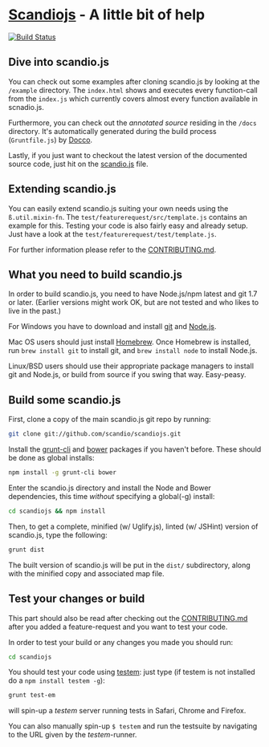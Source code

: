 # [Scandiojs](http://scandio.de/) - A little bit of help

[![Build Status](https://travis-ci.org/[scandio]/[scandiojs].png)](https://travis-ci.org/[scandio]/[scandiojs])

## Dive into scandio.js

You can check out some examples after cloning scandio.js by looking at the `/example` directory. The `index.html` shows and executes every function-call from the `index.js` which currently covers almost every function available in scnadio.js.

Furthermore, you can check out the *annotated source* residing in the `/docs` directory. It's automatically generated during the build process (`Gruntfile.js`) by [Docco](http://jashkenas.github.io/docco/).

Lastly, if you just want to checkout the latest version of the documented source code, just hit on the [scandio.js](https://github.com/scandio/scandiojs/blob/master/dist/scandio.js) file.

## Extending scandio.js

You can easily extend scandio.js suiting your own needs using the `ß.util.mixin-fn`. The `test/featurerequest/src/template.js` contains an example for this. Testing your code is also fairly easy and already setup. Just have a look at the `test/featurerequest/test/template.js`.

For further information please refer to the [CONTRIBUTING.md](https://github.com/scandio/scandiojs/blob/master/contributing.md).

## What you need to build scandio.js

In order to build scandio.js, you need to have Node.js/npm latest and git 1.7 or later.
(Earlier versions might work OK, but are not tested and who likes to live in the past.)

For Windows you have to download and install [git](http://git-scm.com/downloads) and [Node.js](http://nodejs.org/download/).

Mac OS users should just install [Homebrew](http://mxcl.github.com/homebrew/). Once Homebrew is installed, run `brew install git` to install git, and `brew install node` to install Node.js.

Linux/BSD users should use their appropriate package managers to install git and Node.js, or build from source if you swing that way. Easy-peasy.

## Build some scandio.js

First, clone a copy of the main scandio.js git repo by running:

```bash
git clone git://github.com/scandio/scandiojs.git
```

Install the [grunt-cli](http://gruntjs.com/getting-started#installing-the-cli) and [bower](http://bower.io/) packages if you haven't before. These should be done as global installs:

```bash
npm install -g grunt-cli bower
```

Enter the scandio.js directory and install the Node and Bower dependencies, this time *without* specifying a global(-g) install:

```bash
cd scandiojs && npm install
```

Then, to get a complete, minified (w/ Uglify.js), linted (w/ JSHint) version of scandio.js, type the following:

```bash
grunt dist
```

The built version of scandio.js will be put in the `dist/` subdirectory, along with the minified copy and associated map file.

## Test your changes or build

This part should also be read after checking out the [CONTRIBUTING.md](https://github.com/scandio/scandiojs/blob/master/contributing.md) after you added a feature-request and you want to test your code.

In order to test your build or any changes you made you should run:

```bash
cd scandiojs
```

You should test your code using [testem](https://github.com/airportyh/testem): just type (if testem is not installed do a `npm install testem -g`):

```bash
grunt test-em
```

will spin-up a *testem* server running tests in Safari, Chrome and Firefox.

You can also manually spin-up `$ testem` and run the testsuite by navigating to the URL given by the *testem*-runner.
